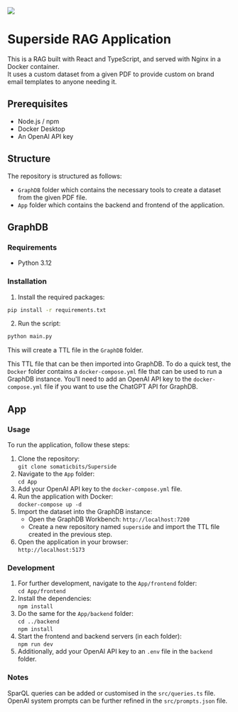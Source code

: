 ![](superside.logo.svg)

# Superside RAG Application

This is a RAG built with React and TypeScript, and served with Nginx in a Docker container.  
It uses a custom dataset from a given PDF to provide custom on brand email templates to anyone needing it.

## Prerequisites

- Node.js / npm
- Docker Desktop
- An OpenAI API key

## Structure
The repository is structured as follows:
- `GraphDB` folder which contains the necessary tools to create a dataset from the given PDF file.
- `App` folder which contains the backend and frontend of the application.

## GraphDB
### Requirements
- Python 3.12

### Installation
1. Install the required packages:
```bash
pip install -r requirements.txt
```
2. Run the script:
```bash
python main.py
```

This will create a TTL file in the `GraphDB` folder. 

This TTL file that can be then imported into GraphDB.
To do a quick test, the `Docker` folder contains a `docker-compose.yml` file that can be used to run a GraphDB instance.
You'll need to add an OpenAI API key to the `docker-compose.yml` file if you want to use the ChatGPT API for GraphDB.


## App

### Usage
To run the application, follow these steps:
1. Clone the repository:  
   `git clone somaticbits/Superside`
2. Navigate to the `App` folder:  
   `cd App`
3. Add your OpenAI API key to the `docker-compose.yml` file.
4. Run the application with Docker:  
   `docker-compose up -d`
5. Import the dataset into the GraphDB instance:
    - Open the GraphDB Workbench: `http://localhost:7200`
    - Create a new repository named `superside` and import the TTL file created in the previous step.
6. Open the application in your browser:  
   `http://localhost:5173`

### Development
1. For further development, navigate to the `App/frontend` folder:  
   `cd App/frontend`
2. Install the dependencies:  
   `npm install`
3. Do the same for the `App/backend` folder:  
   `cd ../backend`  
   `npm install`
4. Start the frontend and backend servers (in each folder):  
   `npm run dev`
5. Additionally, add your OpenAI API key to an `.env` file in the `backend` folder.

### Notes  
SparQL queries can be added or customised in the `src/queries.ts` file.  
OpenAI system prompts can be further refined in the `src/prompts.json` file.